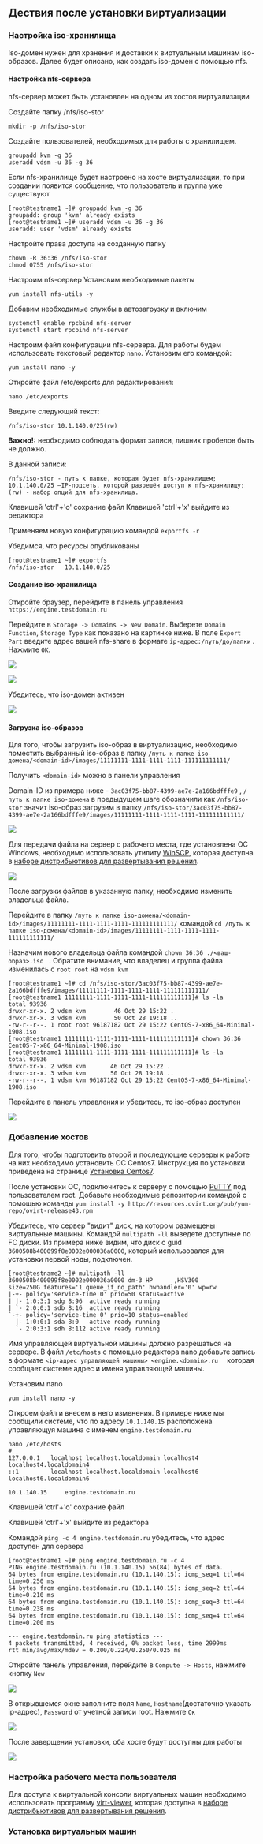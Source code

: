 ## Дествия после установки виртуализации

### Настройка iso-хранилища

Iso-домен нужен для хранения и доставки к виртуальным машинам iso-образов. Далее будет описано, как создать iso-домен с помощью nfs.

#### Настройка nfs-сервера

nfs-сервер может быть установлен на одном из хостов виртуализации

Создайте папку /nfs/iso-stor
```
mkdir -p /nfs/iso-stor
```
Создайте пользователей, необходимых для работы с хранилищем. 
```
groupadd kvm -g 36
useradd vdsm -u 36 -g 36
```
Если nfs-хранилище будет настроено на хосте виртуализации, то при создании появится сообщение, что пользователь и группа уже существуют
```
[root@testname1 ~]# groupadd kvm -g 36
groupadd: group 'kvm' already exists
[root@testname1 ~]# useradd vdsm -u 36 -g 36
useradd: user 'vdsm' already exists
```
Настройте права доступа на созданную папку
```
chown -R 36:36 /nfs/iso-stor
chmod 0755 /nfs/iso-stor
```
Настроим nfs-сервер
Установим необходимые пакеты
```
yum install nfs-utils -y
```
Добавим необходимые службы в автозагрузку и включим
```
systemctl enable rpcbind nfs-server
systemctl start rpcbind nfs-server
```
Настроим файл конфигурации nfs-сервера. 
Для работы будем использовать текстовый редактор `nano`. Установим его командой:
```
yum install nano -y
```
Откройте файл /etc/exports для редактирования:
```
nano /etc/exports
```
Введите следующий текст:
```
/nfs/iso-stor 10.1.140.0/25(rw)
```
**Важно!:** необходимо соблюдать формат записи, лишних пробелов быть не должно.

В данной записи:
```
/nfs/iso-stor - путь к папке, которая будет nfs-хранилищем;
10.1.140.0/25 –IP-подсеть, которой разрешён доступ к nfs-хранилищу;
(rw) - набор опций для nfs-хранилища.
```
Клавишей 'ctrl'+'o' сохрание файл
Клавишей 'ctrl'+'x' выйдите из редактора

Применяем новую конфигурацию командой `exportfs -r`

Убедимся, что ресурсы опубликованы
```
[root@testname1 ~]# exportfs
/nfs/iso-stor   10.1.140.0/25
```

#### Создание iso-хранилища
Откройте браузер, перейдите в панель управления `https://engine.testdomain.ru`

Перейдите в `Storage -> Domains -> New Domain`. Выберете `Domain Function`, `Storage Type` как показано на картинке ниже. В поле `Export Part` введите адрес вашей nfs-share в формате `ip-адрес:/путь/до/папки` . Нажмите `OK`.

![][post-install-iso-1]

![][post-install-iso-2]

Убедитесь, что iso-домен активен

![][post-install-iso-3]

#### Загрузка iso-образов

Для того, чтобы загрузить iso-образ в виртуализацию, необходимо поместить выбранный iso-образ в папку `/путь к папке iso-домена/<domain-id>/images/11111111-1111-1111-1111-111111111111/`

Получить `<domain-id>` можно в панели управления

Domain-ID из примера ниже - `3ac03f75-bb87-4399-ae7e-2a166bdfffe9` , `/путь к папке iso-домена` в предыдущем шаге обозначили как `/nfs/iso-stor` значит iso-образ загрузим в папку `/nfs/iso-stor/3ac03f75-bb87-4399-ae7e-2a166bdfffe9/images/11111111-1111-1111-1111-111111111111/`

![][post-install-iso-upload-1]

Для передачи файла на сервер с рабочего места, где установлена ОС Windows, необходимо использовать утилиту [WinSCP](https://winscp.net), которая доступна в [наборе дистрибьютивов для развертывания решения](hostvm-public-link]).

![][post-install-iso-upload-2]

После загрузки файлов в указанную папку, необходимо изменить владельца файла. 

Перейдите в папку `/путь к папке iso-домена/<domain-id>/images/11111111-1111-1111-1111-111111111111/` командой `cd /путь к папке iso-домена/<domain-id>/images/11111111-1111-1111-1111-111111111111/`

Назначим нового владельца файла командой `chown 36:36 ./<ваш-образ>.iso ` . Обратите внимание, что владелец и группа файла изменилась с `root root` на `vdsm kvm`

```
[root@testname1 ~]# cd /nfs/iso-stor/3ac03f75-bb87-4399-ae7e-2a166bdfffe9/images/11111111-1111-1111-1111-111111111111/
[root@testname1 11111111-1111-1111-1111-111111111111]# ls -la
total 93936
drwxr-xr-x. 2 vdsm kvm        46 Oct 29 15:22 .
drwxr-xr-x. 3 vdsm kvm        50 Oct 28 19:18 ..
-rw-r--r--. 1 root root 96187182 Oct 29 15:22 CentOS-7-x86_64-Minimal-1908.iso
[root@testname1 11111111-1111-1111-1111-111111111111]# chown 36:36 CentOS-7-x86_64-Minimal-1908.iso
[root@testname1 11111111-1111-1111-1111-111111111111]# ls -la
total 93936
drwxr-xr-x. 2 vdsm kvm       46 Oct 29 15:22 .
drwxr-xr-x. 3 vdsm kvm       50 Oct 28 19:18 ..
-rw-r--r--. 1 vdsm kvm 96187182 Oct 29 15:22 CentOS-7-x86_64-Minimal-1908.iso
```

Перейдите в панель управления и убедитесь, то iso-образ доступен

![][post-install-iso-upload-3]

### Добавление хостов

Для того, чтобы подготовить второй и последующие серверы к работе на них необходимо установить ОС Centos7. Инструкция по установки приведена на странице [Установка Centos7](installation-Centos7.md).

После установки ОС, подключитесь к серверу с помощью [PuTTY](https://www.putty.org) под пользователем root. Добавьте необходимые репозитории командой с помощью команды `yum install -y http://resources.ovirt.org/pub/yum-repo/ovirt-release43.rpm `

Убедитесь, что сервер "видит" диск, на котором размещены виртуальные машины. Командой `multipath -ll` выведете доступные по FC диски.
Из примера ниже видим, что диск с guid `3600508b400099f8e0002e000036a0000`, который использовался для установки первой ноды, подключен.
```
[root@testname2 ~]# multipath -ll
3600508b400099f8e0002e000036a0000 dm-3 HP      ,HSV300
size=250G features='1 queue_if_no_path' hwhandler='0' wp=rw
|-+- policy='service-time 0' prio=50 status=active
| |- 1:0:3:1 sdg 8:96  active ready running
| `- 2:0:0:1 sdb 8:16  active ready running
`-+- policy='service-time 0' prio=10 status=enabled
  |- 1:0:0:1 sda 8:0   active ready running
  `- 2:0:3:1 sdh 8:112 active ready running
```

Имя управляющей виртуальной машины должно разрещаться на сервере. В файл `/etc/hosts` с помощью редактора nano добавьте запись в формате `<ip-адрес управляющей машины> <engine.<domain>.ru  ` которая сообщает системе адрес и именя управляющей машины. 

Установим nano
```
yum install nano -y
```
Откроем файл и внесем в него изменения. В примере ниже мы сообщили системе, что по адресу `10.1.140.15` расположена управляющуя машина с именем `engine.testdomain.ru` 
```
nano /etc/hosts
#
127.0.0.1   localhost localhost.localdomain localhost4 localhost4.localdomain4
::1         localhost localhost.localdomain localhost6 localhost6.localdomain6

10.1.140.15     engine.testdomain.ru

```
Клавишей 'ctrl'+'o' сохрание файл

Клавишей 'ctrl'+'x' выйдите из редактора

Командой `ping -c 4 engine.testdomain.ru` убедитесь, что адрес доступен для сервера
```
[root@testname1 ~]# ping engine.testdomain.ru -c 4
PING engine.testdomain.ru (10.1.140.15) 56(84) bytes of data.
64 bytes from engine.testdomain.ru (10.1.140.15): icmp_seq=1 ttl=64 time=0.250 ms
64 bytes from engine.testdomain.ru (10.1.140.15): icmp_seq=2 ttl=64 time=0.210 ms
64 bytes from engine.testdomain.ru (10.1.140.15): icmp_seq=3 ttl=64 time=0.238 ms
64 bytes from engine.testdomain.ru (10.1.140.15): icmp_seq=4 ttl=64 time=0.200 ms

--- engine.testdomain.ru ping statistics ---
4 packets transmitted, 4 received, 0% packet loss, time 2999ms
rtt min/avg/max/mdev = 0.200/0.224/0.250/0.025 ms
```

Откройте панель управления, перейдите в `Compute -> Hosts`, нажмите кнопку `New`

![][post-install-host-add-1]

В открывшемся окне заполните поля `Name`, `Hostname`(достаточно указать ip-адрес), `Password` от учетной записи root. Нажмите `Ок`

![][post-install-host-add-2]

После заверщения установки, оба хосте будут доступны для работы

![][post-install-host-add-3]

### Настройка рабочего места пользователя

Для доступа к виртуальной консоли виртуальных машин необходимо использовать программу [virt-viewer](https://virt-manager.org/download/), которая доступна в [наборе дистрибьютивов для развертывания решения][hostvm-public-link].

### Установка виртуальных машин


[post-install-iso-1]: ./images/post-install-iso-stor-1.jpg
[post-install-iso-2]: ./images/post-install-iso-stor-2.jpg
[post-install-iso-3]: ./images/post-install-iso-stor-3.jpg
[post-install-iso-upload-1]: ./images/post-install-iso-upload-1.jpg
[post-install-iso-upload-2]: ./images/post-install-iso-upload-2.jpg
[post-install-iso-upload-3]: ./images/post-install-iso-upload-3.jpg
[post-install-host-add-1]: ./images/post-install-host-1.jpg
[post-install-host-add-2]: ./images/post-install-host-2.jpg
[post-install-host-add-3]: ./images/post-install-host-3.jpg

[hostvm-public-link]: https://cloud.hostco.ru/s/w7n8nDKXY7FbyKg
